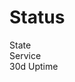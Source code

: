 # Status

<script type="text/lodash-template" id="status-template">
<hr>
<div class="check row d-flex align-items-center">
    <div class="state col-2 <%= StateClass %>">
        <span class="badge <%= BadgeClass %>"><%= State %></span>
    </div>
    <div class="service col">
        <%= Service %><br>
        <small><%= LastCheck %></small>
    </div>
    <div class="uptime col-3 d-none d-sm-block"><%= Uptime %> %</div>
</div>
</script>

<div id="status-container">
<div class="check row d-flex align-items-center">
    <div class="col-2">State</div>
    <div class="col">Service</div>
    <div class="col-3">30d Uptime</div>
</div>
</div>